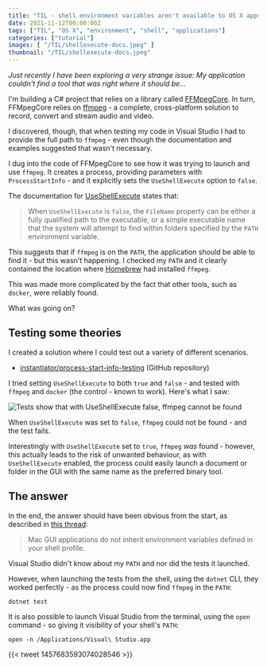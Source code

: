 ```yaml
---
title: "TIL - shell environment variables aren't available to OS X apps"
date: 2021-11-12T00:00:00Z
tags: ["TIL", "OS X", "environment", "shell", "applications"]
categories: ["tutorial"]
images: [ "/TIL/shellexecute-docs.jpeg" ]
thumbnail: "/TIL/shellexecute-docs.jpeg"
---
```


_Just recently I have been exploring a very strange issue: My application couldn't find a tool that was right where it should be..._

I'm building a C# project that relies on a library called [FFMpegCore](https://github.com/rosenbjerg/FFMpegCore). In turn, FFMpegCore relies on [ffmpeg](https://www.ffmpeg.org/) - a complete, cross-platform solution to record, convert and stream audio and video.

I discovered, though, that when testing my code in Visual Studio I had to provide the full path to `ffmpeg` - even though the documentation and examples suggested that wasn't necessary.

I dug into the code of FFMpegCore to see how it was trying to launch and use `ffmpeg`. It creates a process, providing parameters with `ProcessStartInfo` - and it explicitly sets the `UseShellExecute` option to `false`.

The documentation for [UseShellExecute](https://docs.microsoft.com/en-us/dotnet/api/system.diagnostics.processstartinfo.useshellexecute?view=net-5.0) states that:

> When `UseShellExecute` is `false`, the `FileName` property can be either a fully qualified path to the executable, or a simple executable name that the system will attempt to find within folders specified by the `PATH` environment variable.

This suggests that if `ffmpeg` is on the `PATH`, the application should be able to find it - but this wasn't happening. I checked my `PATH` and it clearly contained the location where [Homebrew](https://brew.sh/) had installed `ffmpeg`.

This was made more complicated by the fact that other tools, such as `docker`, were reliably found.

What was going on?

## Testing some theories

I created a solution where I could test out a variety of different scenarios.

* [instantiator/process-start-info-testing](https://github.com/instantiator/process-start-info-testing) (GitHub repository)

I tried setting `UseShellExecute` to both `true` and `false` - and tested with `ffmpeg` and `docker` (the control - known to work). Here's what I saw:

![Tests show that with UseShellExecute false, ffmpeg cannot be found](/TIL/test-run-results.png)

When `UseShellExecute` was set to `false`, `ffmpeg` could not be found - and the test fails.

Interestingly with `UseShellExecute` set to `true`, `ffmpeg` _was_ found - however, this actually leads to the risk of unwanted behaviour, as with `UseShellExecute` enabled, the process could easily launch a document or folder in the GUI with the same name as the preferred binary tool.

## The answer

In the end, the answer should have been obvious from the start, as described in [this thread](https://developercommunity.visualstudio.com/t/Xamarin-Visual-Studio-for-Mac-override/374888#T-ND376446):

> Mac GUI applications do not inherit environment variables defined in your shell profile.

Visual Studio didn't know about my `PATH` and nor did the tests it launched.

However, when launching the tests from the shell, using the `dotnet` CLI, they worked perfectly - as the process could now find `ffmpeg` in the `PATH`:

```shell
dotnet test
```

It is also possible to launch Visual Studio from the terminal, using the `open` command - so giving it visibility of your shell's `PATH`:

```shell
open -n /Applications/Visual\ Studio.app
```

{{< tweet 1457683593074028546 >}}
